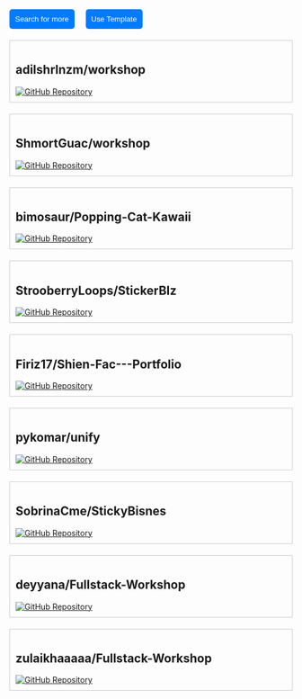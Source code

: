 <div style="display: flex; gap: 20px; margin-bottom: 20px;">
    <button style="padding: 10px; background-color: #007bff; color: white; border: none; border-radius: 5px;">
        <a href="https://github.com/nxzim/skibiditoiletworkshop" style="color: white; text-decoration: none;">Search for more</a>
    </button>
    <button style="padding: 10px; background-color: #007bff; color: white; border: none; border-radius: 5px;">
        <a href="https://vuejs.org/ecosystem/themes" style="color: white; text-decoration: none;">Use Template</a>
    </button>
</div>

<div style="border: 1px solid #ccc; padding: 10px; margin-bottom: 20px;">
    <h2>adilshrlnzm/workshop</h2>
    <a href="https://github.com/adilshrlnzm/workshop.git">
        <img src="https://img.shields.io/badge/GitHub-Repository-blue?style=flat-square" alt="GitHub Repository">
    </a>
</div>

<div style="border: 1px solid #ccc; padding: 10px; margin-bottom: 20px;">
    <h2>ShmortGuac/workshop</h2>
    <a href="https://github.com/ShmortGuac/workshop">
        <img src="https://img.shields.io/badge/GitHub-Repository-blue?style=flat-square" alt="GitHub Repository">
    </a>
</div>

<div style="border: 1px solid #ccc; padding: 10px; margin-bottom: 20px;">
    <h2>bimosaur/Popping-Cat-Kawaii</h2>
    <a href="https://github.com/bimosaur/Popping-Cat-Kawaii/">
        <img src="https://img.shields.io/badge/GitHub-Repository-blue?style=flat-square" alt="GitHub Repository">
    </a>
</div>

<div style="border: 1px solid #ccc; padding: 10px; margin-bottom: 20px;">
    <h2>StrooberryLoops/StickerBIz</h2>
    <a href="https://github.com/StrooberryLoops/StickerBIz">
        <img src="https://img.shields.io/badge/GitHub-Repository-blue?style=flat-square" alt="GitHub Repository">
    </a>
</div>

<div style="border: 1px solid #ccc; padding: 10px; margin-bottom: 20px;">
    <h2>Firiz17/Shien-Fac---Portfolio</h2>
    <a href="https://github.com/Firiz17/Shien-Fac---Portfolio.git">
        <img src="https://img.shields.io/badge/GitHub-Repository-blue?style=flat-square" alt="GitHub Repository">
    </a>
</div>

<div style="border: 1px solid #ccc; padding: 10px; margin-bottom: 20px;">
    <h2>pykomar/unify</h2>
    <a href="https://github.com/pykomar/unify">
        <img src="https://img.shields.io/badge/GitHub-Repository-blue?style=flat-square" alt="GitHub Repository">
    </a>
</div>

<div style="border: 1px solid #ccc; padding: 10px; margin-bottom: 20px;">
    <h2>SobrinaCme/StickyBisnes</h2>
    <a href="https://github.com/SobrinaCme/StickyBisnes">
        <img src="https://img.shields.io/badge/GitHub-Repository-blue?style=flat-square" alt="GitHub Repository">
    </a>
</div>


<div style="border: 1px solid #ccc; padding: 10px; margin-bottom: 20px;">
    <h2>deyyana/Fullstack-Workshop</h2>
    <a href="https://github.com/deyyana/Fullstack-Workshop.git">
        <img src="https://img.shields.io/badge/GitHub-Repository-blue?style=flat-square" alt="GitHub Repository">
    </a>
</div>

<div style="border: 1px solid #ccc; padding: 10px; margin-bottom: 20px;">
    <h2>zulaikhaaaaa/Fullstack-Workshop</h2>
    <a href="https://github.com/zulaikhaaaaa/Fullstack-Workshop">
        <img src="https://img.shields.io/badge/GitHub-Repository-blue?style=flat-square" alt="GitHub Repository">
    </a>
</div>




